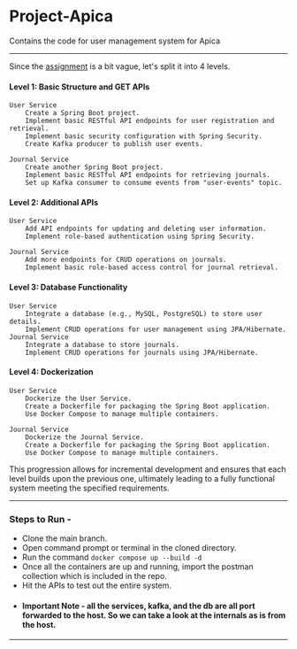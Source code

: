 # Project-Apica
Contains the code for user management system for Apica

---

Since the [assignment](https://github.com/Ashishamar99/Project-Apica/blob/main/Java%20Assignment.pdf) is a bit vague, let's split it into 4 levels.

#### Level 1: Basic Structure and GET APIs

    User Service
        Create a Spring Boot project.
        Implement basic RESTful API endpoints for user registration and retrieval.
        Implement basic security configuration with Spring Security.
        Create Kafka producer to publish user events.

    Journal Service
        Create another Spring Boot project.
        Implement basic RESTful API endpoints for retrieving journals.
        Set up Kafka consumer to consume events from "user-events" topic.

#### Level 2: Additional APIs

    User Service
        Add API endpoints for updating and deleting user information.
        Implement role-based authentication using Spring Security.

    Journal Service
        Add more endpoints for CRUD operations on journals.
        Implement basic role-based access control for journal retrieval.

#### Level 3: Database Functionality

    User Service
        Integrate a database (e.g., MySQL, PostgreSQL) to store user details.
        Implement CRUD operations for user management using JPA/Hibernate.
    Journal Service
        Integrate a database to store journals.
        Implement CRUD operations for journals using JPA/Hibernate.

#### Level 4: Dockerization

    User Service
        Dockerize the User Service.
        Create a Dockerfile for packaging the Spring Boot application.
        Use Docker Compose to manage multiple containers.

    Journal Service
        Dockerize the Journal Service.
        Create a Dockerfile for packaging the Spring Boot application.
        Use Docker Compose to manage multiple containers.

This progression allows for incremental development and ensures that each level builds upon the previous one, ultimately leading to a fully functional system meeting the specified requirements.

---

### Steps to Run - 
- Clone the main branch.
- Open command prompt or terminal in the cloned directory.
- Run the command ```docker compose up --build -d```
- Once all the containers are up and running, import the postman collection which is included in the repo.
- Hit the APIs to test out the entire system.
- #### Important Note - all the services, kafka, and the db are all port forwarded to the host. So we can take a look at the internals as is from the host.

---